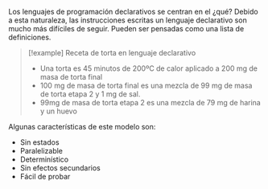 Los lenguajes de programación declarativos se centran en el ¿qué? Debido a esta naturaleza, las instrucciones escritas un lenguaje declarativo son mucho más difíciles de seguir. Pueden ser pensadas como una lista de definiciones.

> [!example] Receta de torta en lenguaje declarativo
> - Una torta es 45 minutos de 200ºC de calor aplicado a 200 mg de masa de torta final
> - 100 mg de masa de torta final es una mezcla de 99 mg de masa de torta etapa 2 y 1 mg de sal.
> - 99mg de masa de torta etapa 2 es una mezcla de 79 mg de harina y un huevo

Algunas características de este modelo son:

- Sin estados
- Paralelizable
- Determinístico
- Sin efectos secundarios
- Fácil de probar
